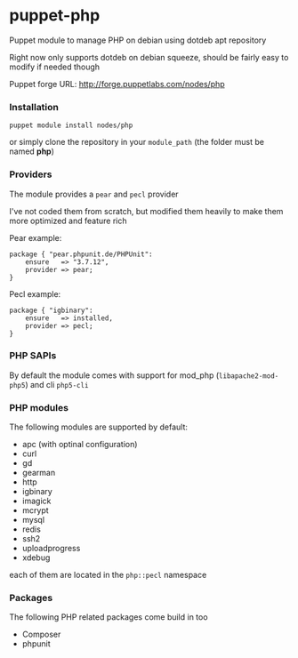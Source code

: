 puppet-php
==========

Puppet module to manage PHP on debian using dotdeb apt repository

Right now only supports dotdeb on debian squeeze, should be fairly easy to modify if needed though

Puppet forge URL: http://forge.puppetlabs.com/nodes/php

### Installation

```
puppet module install nodes/php
```

or simply clone the repository in your `module_path` (the folder must be named **php**)

### Providers

The module provides a `pear` and `pecl` provider 

I've not coded them from scratch, but modified them heavily to make them more optimized and feature rich

Pear example: 

```
package { "pear.phpunit.de/PHPUnit":
  	ensure 	 => "3.7.12",
	provider => pear;
}
```

Pecl example:

```
package { "igbinary":
	ensure   => installed,
	provider => pecl;
}
```

### PHP SAPIs

By default the module comes with support for mod_php (`libapache2-mod-php5`) and cli `php5-cli`

### PHP modules

The following modules are supported by default:

* apc (with optinal configuration)
* curl
* gd
* gearman
* http
* igbinary
* imagick
* mcrypt
* mysql
* redis
* ssh2
* uploadprogress
* xdebug

each of them are located in the `php::pecl` namespace

### Packages

The following PHP related packages come build in too

* Composer
* phpunit
